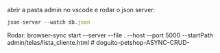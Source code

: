 abrir a pasta admin no vscode e 
rodar o json server: 
```js
json-server --watch db.json
```

Rodar: browser-sync start --server --file . --host --port 5000 --startPath admin/telas/lista_cliente.html
#   d o g u i t o - p e t s h o p - A S Y N C - C R U D -  
 